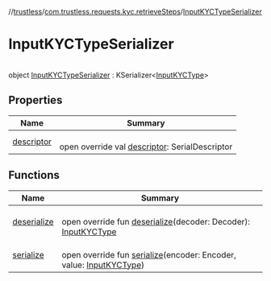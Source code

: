 //[trustless](../../../index.md)/[com.trustless.requests.kyc.retrieveSteps](../index.md)/[InputKYCTypeSerializer](index.md)

# InputKYCTypeSerializer

\
object [InputKYCTypeSerializer](index.md) : KSerializer&lt;[InputKYCType](../-input-k-y-c-type/index.md)&gt;

## Properties

| Name | Summary |
|---|---|
| [descriptor](descriptor.md) | <br>open override val [descriptor](descriptor.md): SerialDescriptor |

## Functions

| Name | Summary |
|---|---|
| [deserialize](deserialize.md) | <br>open override fun [deserialize](deserialize.md)(decoder: Decoder): [InputKYCType](../-input-k-y-c-type/index.md) |
| [serialize](serialize.md) | <br>open override fun [serialize](serialize.md)(encoder: Encoder, value: [InputKYCType](../-input-k-y-c-type/index.md)) |
